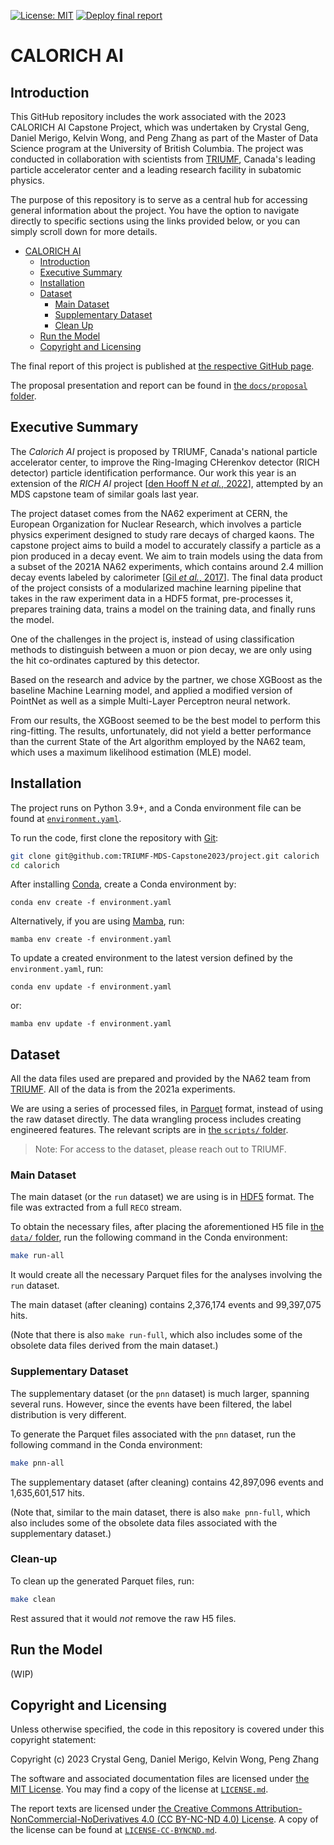 [![License: MIT](https://img.shields.io/badge/License-MIT-yellow.svg)](https://opensource.org/licenses/MIT)
[![Deploy final report](https://github.com/TRIUMF-MDS-Capstone2023/project/actions/workflows/deploy-final-report.yml/badge.svg)](https://github.com/TRIUMF-MDS-Capstone2023/project/actions/workflows/deploy-final-report.yml)

# CALORICH AI 

## Introduction 

This GitHub repository includes the work associated with the 2023 CALORICH AI Capstone Project, which was undertaken by Crystal Geng, Daniel Merigo, Kelvin Wong, and Peng Zhang as part of the Master of Data Science program at the University of British Columbia. The project was conducted in collaboration with scientists from [TRIUMF](https://www.triumf.ca/), Canada's leading particle accelerator center and a leading research facility in subatomic physics.

The purpose of this repository is to serve as a central hub for accessing general information about the project. You have the option to navigate directly to specific sections using the links provided below, or you can simply scroll down for more details.

-   [CALORICH AI](#sec-calorich-ai)
    -   [Introduction](#introduction)
    -   [Executive Summary](#executive-summary)
    -   [Installation](#installation)
    -   [Dataset](#dataset)
        -   [Main Dataset](#main-dataset)
        -   [Supplementary Dataset](#supplementary-dataset)
        -   [Clean Up](#clean-up)
    -   [Run the Model](#run-the-model)
    -   [Copyright and Licensing](#copyright-and-licensing)

The final report of this project is published at [the respective GitHub page](https://triumf-mds-capstone2023.github.io/project).

The proposal presentation and report can be found in [the `docs/proposal` folder](docs/proposal).

## Executive Summary 

The *Calorich AI* project is proposed by TRIUMF, Canada's national particle accelerator center, to improve the Ring-Imaging CHerenkov detector (RICH detector) particle identification performance. Our work this year is an extension of the *RICH AI* project [[den Hooff N *et al.*, 2022](https://triumf-mds-capstone2023.github.io/project/references.html#id11 "Van den Hooff N, Pandey R, Iyer M, and Jena S. Rich ai final report. 2022. Accessed: 2023-05-12. URL: https://triumf-capstone2022.github.io/richai/welcome.html.")], attempted by an MDS capstone team of similar goals last year.

The project dataset comes from the NA62 experiment at CERN, the European Organization for Nuclear Research, which involves a particle physics experiment designed to study rare decays of charged kaons. The capstone project aims to build a model to accurately classify a particle as a pion produced in a decay event. We aim to train models using the data from a subset of the 2021A NA62 experiments, which contains around 2.4 million decay events labeled by calorimeter [[Gil *et al.*, 2017](https://triumf-mds-capstone2023.github.io/project/references.html#id5 "E. Cortina Gil, E. Martin Albarran, E. Minucci, G. Nüssle, S. Padolski, P. Petrov, N. Szilasi, B. Velghe, G. Georgiev, V. Kozhuharov, L. Litov, T. Husek, K. Kampf, M. Zamkovsky, R. Aliberti, K. H. Geib, G. Khoriauli, K. Kleinknecht, J. Kunze, D. Lomidze, R. Marchevski, L. Peruzzo, M. Vormstein, R. Wanke, A. Winhart, M. Bolognesi, V. Carassiti, S. Chiozzi, A. Cotta Ramusino, A. Gianoli, R. Malaguti, P. Dalpiaz, M. Fiorini, E. Gamberini, I. Neri, A. Norton, F. Petrucci, M. Statera, H. Wahl, F. Bucci, R. Ciaranfi, M. Lenti, F. Maletta, R. Volpe, A. Bizzeti, A. Cassese, E. Iacopini, A. Antonelli, E. Capitolo, C. Capoccia, A. Cecchetti, G. Corradi, V. Fascianelli, F. Gonnella, G. Lamanna, R. Lenci, G. Mannocchi, S. Martellotti, M. Moulson, C. Paglia, M. Raggi, V. Russo, M. Santoni, T. Spadaro, D. Tagnani, S. Valeri, T. Vassilieva, F. Cassese, L. Roscilli, F. Ambrosino, T. Capussela, D. Di Filippo, P. Massarotti, M. Mirra, M. Napolitano, G. Saracino, M. Barbanera, P. Cenci, B. Checcucci, V. Duk, L. Farnesini, E. Gersabeck, M. Lupi, A. Papi, M. Pepe, M. Piccini, G. Scolieri, D. Aisa, G. Anzivino, M. Bizzarri, C. Campeggi, E. Imbergamo, A. Piluso, C. Santoni, L. Berretta, S. Bianucci, A. Burato, C. Cerri, R. Fantechi, S. Galeotti, G. Magazzu\textquotesingle , M. Minuti, A. Orsini, G. Petragnani, L. Pontisso, F. Raffaelli, F. Spinella, G. Collazuol, I. Mannelli, C. Avanzini, F. Costantini, L. Di Lella, N. Doble, M. Giorgi, S. Giudici, E. Pedreschi, R. Piandani, G. Pierazzini, J. Pinzino, M. Sozzi, L. Zaccarelli, A. Biagioni, E. Leonardi, A. Lonardo, P. Valente, P. Vicini, G. D\textquotesingle Agostini, R. Ammendola, V. Bonaiuto, N. De Simone, L. Federici, A. Fucci, G. Paoluzzi, A. Salamon, G. Salina, F. Sargeni, C. Biino, G. Dellacasa, S. Garbolino, F. Marchetto, S. Martoiu, G. Mazza, A. Rivetti, R. Arcidiacono, B. Bloch-Devaux, M. Boretto, L. Iacobuzio, E. Menichetti, D. Soldi, J. Engelfried, N. Estrada-Tristan, A. M. Bragadireanu, O. E. Hutanu, N. Azorskiy, V. Elsha, T. Enik, V. Falaleev, L. Glonti, Y. Gusakov, S. Kakurin, V. Kekelidze, S. Kilchakovskaya, E. Kislov, A. Kolesnikov, D. Madigozhin, M. Misheva, S. Movchan, I. Polenkevich, Y. Potrebenikov, V. Samsonov, S. Shkarovskiy, S. Sotnikov, L. Tarasova, M. Zaytseva, A. Zinchenko, V. Bolotov, S. Fedotov, E. Gushin, A. Khotjantsev, A. Khudyakov, A. Kleimenova, Yu. Kudenko, A. Shaikhiev, A. Gorin, S. Kholodenko, V. Kurshetsov, V. Obraztsov, A. Ostankov, V. Rykalin, V. Semenov, V. Sugonyaev, O. Yushchenko, L. Bician, T. Blazek, V. Cerny, M. Koval, R. Lietava, G. Aglieri Rinella, J. Arroyo Garcia, S. Balev, M. Battistin, J. Bendotti, F. Bergsma, S. Bonacini, F. Butin, A. Ceccucci, P. Chiggiato, H. Danielsson, J. Degrange, N. Dixon, B. Döbrich, P. Farthouat, L. Gatignon, P. Golonka, S. Girod, A. Goncalves Martins De Oliveira, R. Guida, F. Hahn, E. Harrouch, M. Hatch, P. Jarron, O. Jamet, B. Jenninger, J. Kaplon, A. Kluge, G. Lehmann-Miotto, P. Lichard, G. Maire, A. Mapelli, J. Morant, M. Morel, J. Noël, M. Noy, V. Palladino, A. Pardons, F. Perez-Gomez, L. Perktold, M. Perrin-Terrin, P. Petagna, K. Poltorak, P. Riedler, G. Romagnoli, G. Ruggiero, T. Rutter, J. Rouet, V. Ryjov, A. Saputi, T. Schneider, G. Stefanini, C. Theis, S. Tiuraniemi, F. Vareia Rodriguez, S. Venditti, M. Vergain, H. Vincke, P. Wertelaers, M. B. Brunetti, S. Edwards, E. Goudzovski, B. Hallgren, M. Krivda, C. Lazzeroni, N. Lurkin, D. Munday, F. Newson, C. Parkinson, S. Pyatt, A. Romano, X. Serghi, A. Sergi, R. Staley, A. Sturgess, H. Heath, R. Page, B. Angelucci, D. Britton, D. Protopopescu, I. Skillicorn, P. Cooke, J. B. Dainton, J. R. Fry, L. Fulton, D. Hutchcroft, E. Jones, T. Jones, K. Massri, E. Maurice, K. McCormick, P. Sutcliffe, B. Wrona, A. Conovaloff, P. Cooper, D. Coward, P. Rubin, and R. Winston. The beam and detector of the NA62 experiment at CERN. Journal of Instrumentation, 12(05):P05025–P05025, May 2017. URL: https://doi.org/10.1088%2F1748-0221%2F12%2F05%2Fp05025, doi:10.1088/1748-0221/12/05/p05025.")]. The final data product of the project consists of a modularized machine learning pipeline that takes in the raw experiment data in a HDF5 format, pre-processes it, prepares training data, trains a model on the training data, and finally runs the model.

One of the challenges in the project is, instead of using classification methods to distinguish between a muon or pion decay, we are only using the hit co-ordinates captured by this detector.

Based on the research and advice by the partner, we chose XGBoost as the baseline Machine Learning model, and applied a modified version of PointNet as well as a simple Multi-Layer Perceptron neural network.

From our results, the XGBoost seemed to be the best model to perform this ring-fitting. The results, unfortunately, did not yield a better performance than the current State of the Art algorithm employed by the NA62 team, which uses a maximum likelihood estimation (MLE) model.

## Installation 

The project runs on Python 3.9+, and a Conda environment file can be found at [`environment.yaml`](environment.yaml).

To run the code, first clone the repository with [Git](https://git-scm.org/):

``` bash
git clone git@github.com:TRIUMF-MDS-Capstone2023/project.git calorich
cd calorich
```

After installing [Conda](https://github.com/conda/conda), create a Conda environment by:

```         
conda env create -f environment.yaml
```

Alternatively, if you are using [Mamba](https://github.com/mamba-org/mamba), run:

```         
mamba env create -f environment.yaml
```

To update a created environment to the latest version defined by the `environment.yaml`, run:

```         
conda env update -f environment.yaml
```

or:

```         
mamba env update -f environment.yaml
```

## Dataset 

All the data files used are prepared and provided by the NA62 team from [TRIUMF](https://triumf.ca/). All of the data is from the 2021a experiments.

We are using a series of processed files, in [Parquet](https://parquet.apache.org/) format, instead of using the raw dataset directly. The data wrangling process includes creating engineered features. The relevant scripts are in [the `scripts/` folder](scripts/).

> Note: For access to the dataset, please reach out to TRIUMF.

### Main Dataset

The main dataset (or the `run` dataset) we are using is in [HDF5](https://www.loc.gov/preservation/digital/formats/fdd/fdd000229.shtml) format. The file was extracted from a full `RECO` stream.

To obtain the necessary files, after placing the aforementioned H5 file in [the `data/` folder](data/), run the following command in the Conda environment:

``` bash
make run-all
```

It would create all the necessary Parquet files for the analyses involving the `run` dataset.

The main dataset (after cleaning) contains 2,376,174 events and 99,397,075 hits.

(Note that there is also `make run-full`, which also includes some of the obsolete data files derived from the main dataset.)

### Supplementary Dataset

The supplementary dataset (or the `pnn` dataset) is much larger, spanning several runs. However, since the events have been filtered, the label distribution is very different.

To generate the Parquet files associated with the `pnn` dataset, run the following command in the Conda environment:

``` bash
make pnn-all
```

The supplementary dataset (after cleaning) contains 42,897,096 events and 1,635,601,517 hits.

(Note that, similar to the main dataset, there is also `make pnn-full`, which also includes some of the obsolete data files associated with the supplementary dataset.)

### Clean-up 

To clean up the generated Parquet files, run:

``` bash
make clean
```

Rest assured that it would *not* remove the raw H5 files.

## Run the Model 

(WIP)

## Copyright and Licensing 

Unless otherwise specified, the code in this repository is covered under this copyright statement:

Copyright (c) 2023 Crystal Geng, Daniel Merigo, Kelvin Wong, Peng Zhang

The software and associated documentation files are licensed under [the MIT License](https://opensource.org/license/mit/). You may find a copy of the license at [`LICENSE.md`](LICENSE.md).

The report texts are licensed under [the Creative Commons Attribution-NonCommercial-NoDerivatives 4.0 (CC BY-NC-ND 4.0) License](https://creativecommons.org/licenses/by-nc-nd/4.0/). A copy of the license can be found at [`LICENSE-CC-BYNCND.md`](LICENSE-CC-BYNCND.md).
